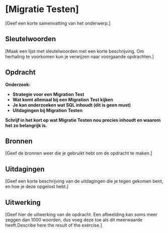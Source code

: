 # [Migratie Testen]
[Geef een korte samenvatting van het onderwerp.]

## Sleutelwoorden
[Maak een lijst met sleutelwoorden met een korte beschrijving. Om herhaling te voorkomen kun je verwijzen naar voorgaande opdrachten.]

## Opdracht
__Onderzoek:__
* __Strategie voor een Migration Test__
* __Wat komt allemaal bij een Migration Test kijken__
* __Je kan onderzoeken wat SQL inhoudt (dit is geen must)__
* __Uitdagingen bij Migration Testen__


__Schrijf in het kort op wat Migratie Testen nou precies inhoudt en waarom het zo belangrijk is.__


## Bronnen
[Geef de bronnen weer die je gebruikt hebt om de opdracht te maken.]

## Uitdagingen
[Geef een korte beschrijving van de uitdagingen die je tegen gekomen bent, en hoe je deze opgelost hebt.]

## Uitwerking
[Geef hier de uitwerking van de opdracht. Een afbeelding kan soms meer zeggen dan 1000 woorden, dus voeg deze toe als dit meerwaarde heeft.Describe here the result of the exercise.]
